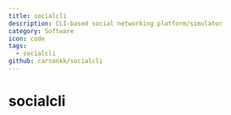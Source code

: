 ```yaml
---
title: socialcli
description: CLI-based social networking platform/simulator
category: Software
icon: code
tags:
  - socialcli
github: carsonkk/socialcli
---
```


# socialcli